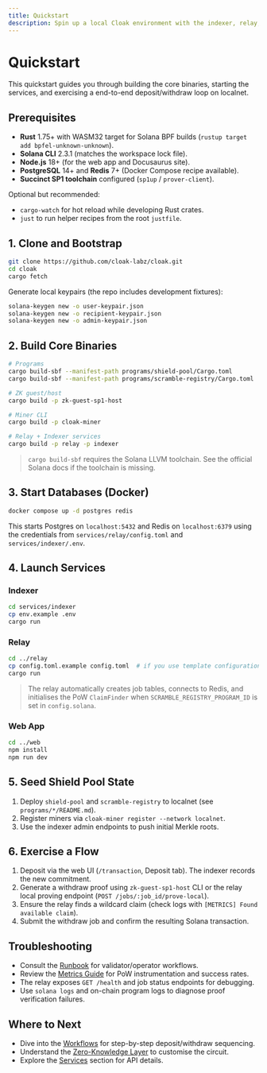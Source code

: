 ```yaml
---
title: Quickstart
description: Spin up a local Cloak environment with the indexer, relay, SP1 prover artifacts, and the web client.
---
```


# Quickstart

This quickstart guides you through building the core binaries, starting the services, and exercising a end-to-end deposit/withdraw loop on localnet.

## Prerequisites

- **Rust** 1.75+ with WASM32 target for Solana BPF builds (`rustup target add bpfel-unknown-unknown`).
- **Solana CLI** 2.3.1 (matches the workspace lock file).
- **Node.js** 18+ (for the web app and Docusaurus site).
- **PostgreSQL** 14+ and **Redis** 7+ (Docker Compose recipe available).
- **Succinct SP1 toolchain** configured (`sp1up` / `prover-client`).

Optional but recommended:

- `cargo-watch` for hot reload while developing Rust crates.
- `just` to run helper recipes from the root `justfile`.

## 1. Clone and Bootstrap

```bash
git clone https://github.com/cloak-labz/cloak.git
cd cloak
cargo fetch
```

Generate local keypairs (the repo includes development fixtures):

```bash
solana-keygen new -o user-keypair.json
solana-keygen new -o recipient-keypair.json
solana-keygen new -o admin-keypair.json
```

## 2. Build Core Binaries

```bash
# Programs
cargo build-sbf --manifest-path programs/shield-pool/Cargo.toml
cargo build-sbf --manifest-path programs/scramble-registry/Cargo.toml

# ZK guest/host
cargo build -p zk-guest-sp1-host

# Miner CLI
cargo build -p cloak-miner

# Relay + Indexer services
cargo build -p relay -p indexer
```

> `cargo build-sbf` requires the Solana LLVM toolchain. See the official Solana docs if the toolchain is missing.

## 3. Start Databases (Docker)

```bash
docker compose up -d postgres redis
```

This starts Postgres on `localhost:5432` and Redis on `localhost:6379` using the credentials from `services/relay/config.toml` and `services/indexer/.env`.

## 4. Launch Services

### Indexer

```bash
cd services/indexer
cp env.example .env
cargo run
```

### Relay

```bash
cd ../relay
cp config.toml.example config.toml  # if you use template configuration
cargo run
```

> The relay automatically creates job tables, connects to Redis, and initialises the PoW `ClaimFinder` when `SCRAMBLE_REGISTRY_PROGRAM_ID` is set in `config.solana`.

### Web App

```bash
cd ../web
npm install
npm run dev
```

## 5. Seed Shield Pool State

1. Deploy `shield-pool` and `scramble-registry` to localnet (see `programs/*/README.md`).
2. Register miners via `cloak-miner register --network localnet`.
3. Use the indexer admin endpoints to push initial Merkle roots.

## 6. Exercise a Flow

1. Deposit via the web UI (`/transaction`, Deposit tab). The indexer records the new commitment.
2. Generate a withdraw proof using `zk-guest-sp1-host` CLI or the relay local proving endpoint (`POST /jobs/:job_id/prove-local`).
3. Ensure the relay finds a wildcard claim (check logs with `[METRICS] Found available claim`).
4. Submit the withdraw job and confirm the resulting Solana transaction.

## Troubleshooting

- Consult the [Runbook](../operations/runbook.md) for validator/operator workflows.
- Review the [Metrics Guide](../operations/metrics-guide.md) for PoW instrumentation and success rates.
- The relay exposes `GET /health` and job status endpoints for debugging.
- Use `solana logs` and on-chain program logs to diagnose proof verification failures.

## Where to Next

- Dive into the [Workflows](../workflows/deposit.md) for step-by-step deposit/withdraw sequencing.
- Understand the [Zero-Knowledge Layer](../zk/README.md) to customise the circuit.
- Explore the [Services](../offchain/indexer.md) section for API details.
